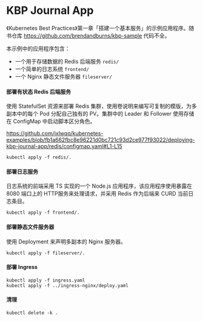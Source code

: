 # KBP Journal App

《Kubernetes Best Practices》第一章「搭建一个基本服务」的示例应用程序。随书仓库 https://github.com/brendandburns/kbp-sample 代码不全。

本示例中的应用程序包含：
* 一个用于存储数据的 Redis 后端服务 `redis/`
* 一个简单的日志系统 `frontend/`
* 一个 Nginx 静态文件服务器 `fileserver/`

#### 部署有状态 Redis 后端服务

使用 StatefulSet 资源来部署 Redis 集群，使用卷说明来编写可复制的模版，为多副本中的每个 Pod 分配自己独有的 PV。集群中的 Leader 和 Follower 使用存储在 ConfigMap 中启动脚本区分角色。

https://github.com/jxlwqq/kubernetes-examples/blob/fb1a662fbc8e96221d0bc721c93d2ce977f93022/deploying-kbp-journal-app/redis/configmap.yaml#L1-L15

```shell
kubectl apply -f redis/.
```

#### 部署日志服务

日志系统的前端采用 TS 实现的一个 Node.js 应用程序，该应用程序使用暴露在 8080 端口上的 HTTP服务来处理请求，并采用 Redis 作为后端来 CURD 当前日志条目。

```shell
kubectl apply -f frontend/. 
```

#### 部署静态文件服务器

使用 Deployment 来声明多副本的 Nginx 服务器。

```shell
kubectl apply -f fileserver/.
```

#### 部署 Ingress

```shell
kubectl apply -f ingress.yaml
kubectl apply -f ../ingress-nginx/deploy.yaml
```

#### 清理

```shell
kubectl delete -k .
```

